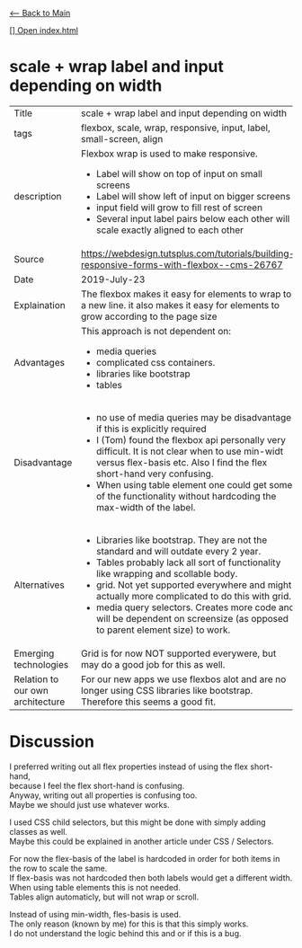[<-- Back to Main](./../../README.md)  
  
[[] Open index.html](./index.html)  

# scale + wrap label and input depending on width

<table>

<tr><td>
  Title
</td><td>
  scale + wrap label and input depending on width
</td></tr>

<tr><td>
  tags
</td><td>
  flexbox, scale, wrap, responsive, input, label, small-screen, align
</td></tr>

<tr><td>
  description
</td><td>
  Flexbox wrap is used to make responsive.
  <ul>
    <li>
    Label will show on top of input on small screens
    </li>
    <li>
    Label will show left of input on bigger screens
    </li>
    <li>
    input field will grow to fill rest of screen
    </li>
    <li>
    Several input label pairs below each other will scale exactly aligned to each other 
    </li>
  </ul>
</td></tr>

<tr><td>
  Source
</td><td>
  <a href="https://webdesign.tutsplus.com/tutorials/building-responsive-forms-with-flexbox--cms-26767">https://webdesign.tutsplus.com/tutorials/building-responsive-forms-with-flexbox--cms-26767</a>
</td></tr>

<tr><td>
  Date
</td><td>
  2019-July-23
</td></tr>

<tr><td>
  Explaination
</td><td>
   The flexbox makes it easy for elements to wrap to a new line. it also makes it easy for elements to grow according to the page size
</td></tr>

<tr><td>
  Advantages
</td><td>
   This approach is not dependent on:
   <ul>
    <li>
      media queries
    </li>
    <li>
      complicated css containers.
    </li>
    <li>
      libraries like bootstrap
    </li>
    <li>
      tables
    </li>
   </ul>
</td></tr>

<tr><td>
  Disadvantage
</td><td>
   <ul>
    <li>
      no use of media queries may be disadvantage if this is explicitly required
    </li>
    <li>
      I (Tom) found the flexbox api personally very difficult. It is not clear when to use min-widt versus flex-basis etc. Also I find the flex short-hand very confusing.
    </li>
    <li>
      When using table element one could get some of the functionality without hardcoding the max-width of the label.
    </li>
   </ul>
</td></tr>

<tr><td>
  Alternatives
</td><td>
   <ul>
    <li>
      Libraries like bootstrap. They are not the standard and will outdate every 2 year.
    </li>
    <li>
      Tables probably lack all sort of functionality like wrapping and scollable body.
    </li>
    <li>
      grid. Not yet supported everywhere and might actually more complicated to do this with grid.
    </li>
    <li>
      media query selectors. Creates more code and will be dependent on screensize (as opposed to parent element size) to work.
    </li>
   </ul>
</td></tr>

<tr><td>
  Emerging technologies
</td><td>
   Grid is for now NOT supported everywere, but may do a good job for this as well.
</td></tr>

<tr><td>
  Relation to our own architecture
</td><td>
   For our new apps we use flexbos alot and are no longer using CSS libraries like bootstrap.  
   Therefore this seems a good fit.  
</td></tr>

</table>


# Discussion
I preferred writing out all flex properties instead of using the flex short-hand,   
because I feel the flex short-hand is confusing.  
Anyway, writing out all properties is confusing too.   
Maybe we should just use whatever works.  

I used CSS child selectors, but this might be done with simply adding classes as well.  
Maybe this could be explained in another article under CSS / Selectors.  

For now the flex-basis of the label is hardcoded in order for both items in the row to scale the same.  
If flex-basis was not hardcoded then both labels would get a different width.  
When using table elements this is not needed.  
Tables align automaticly, but will not wrap or scroll.  

Instead of using min-width, fles-basis is used.  
The only reason (known by me) for this is that this simply works.  
I do not understand the logic behind this and or if this is a bug.  





